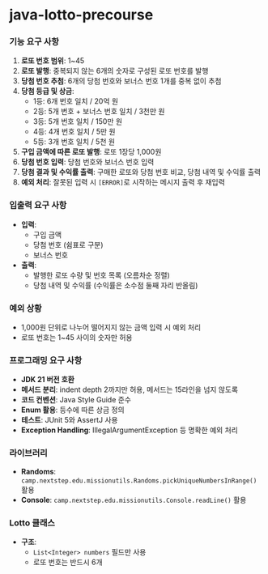 # java-lotto-precourse

### 기능 요구 사항
1. **로또 번호 범위**: 1~45
2. **로또 발행**: 중복되지 않는 6개의 숫자로 구성된 로또 번호를 발행
3. **당첨 번호 추첨**: 6개의 당첨 번호와 보너스 번호 1개를 중복 없이 추첨
4. **당첨 등급 및 상금**:
    - 1등: 6개 번호 일치 / 20억 원
    - 2등: 5개 번호 + 보너스 번호 일치 / 3천만 원
    - 3등: 5개 번호 일치 / 150만 원
    - 4등: 4개 번호 일치 / 5만 원
    - 5등: 3개 번호 일치 / 5천 원
5. **구입 금액에 따른 로또 발행**: 로또 1장당 1,000원
6. **당첨 번호 입력**: 당첨 번호와 보너스 번호 입력
7. **당첨 결과 및 수익률 출력**: 구매한 로또와 당첨 번호 비교, 당첨 내역 및 수익률 출력
8. **예외 처리**: 잘못된 입력 시 `[ERROR]`로 시작하는 메시지 출력 후 재입력

### 입출력 요구 사항
- **입력**:
    - 구입 금액
    - 당첨 번호 (쉼표로 구분)
    - 보너스 번호
- **출력**:
    - 발행한 로또 수량 및 번호 목록 (오름차순 정렬)
    - 당첨 내역 및 수익률 (수익률은 소수점 둘째 자리 반올림)

### 예외 상황
- 1,000원 단위로 나누어 떨어지지 않는 금액 입력 시 예외 처리
- 로또 번호는 1~45 사이의 숫자만 허용

### 프로그래밍 요구 사항
- **JDK 21 버전 호환**
- **메서드 분리**: indent depth 2까지만 허용, 메서드는 15라인을 넘지 않도록
- **코드 컨벤션**: Java Style Guide 준수
- **Enum 활용**: 등수에 따른 상금 정의
- **테스트**: JUnit 5와 AssertJ 사용
- **Exception Handling**: IllegalArgumentException 등 명확한 예외 처리

### 라이브러리
- **Randoms**: `camp.nextstep.edu.missionutils.Randoms.pickUniqueNumbersInRange()` 활용
- **Console**: `camp.nextstep.edu.missionutils.Console.readLine()` 활용

### Lotto 클래스
- **구조**:
    - `List<Integer> numbers` 필드만 사용
    - 로또 번호는 반드시 6개
